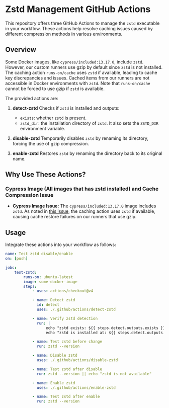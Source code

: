 # Zstd Management GitHub Actions

This repository offers three GitHub Actions to manage the `zstd` executable in your workflow. These actions help resolve caching issues caused by different compression methods in various environments.

## Overview

Some Docker images, like `cypress/included:13.17.0`, include `zstd`. However, our custom runners use gzip by default since `zstd` is not installed. The caching action `runs-on/cache` uses `zstd` if available, leading to cache key discrepancies and issues. Cached items from our runners are not accessible in Docker environments with `zstd`. Note that `runs-on/cache` cannot be forced to use gzip if `zstd` is available.

The provided actions are:

1. **detect-zstd**
   Checks if `zstd` is installed and outputs:

    - `exists`: whether `zstd` is present.
    - `zstd_dir`: the installation directory of `zstd`.
      It also sets the `ZSTD_DIR` environment variable.

2. **disable-zstd**
   Temporarily disables `zstd` by renaming its directory, forcing the use of gzip compression.

3. **enable-zstd**
   Restores `zstd` by renaming the directory back to its original name.

## Why Use These Actions?

### Cypress Image (All images that has zstd installed) and Cache Compression Issue

-   **Cypress Image Issue:**
    The `cypress/included:13.17.0` image includes `zstd`. As noted in [this issue](https://github.com/runs-on/cache/issues/29), the caching action uses `zstd` if available, causing cache restore failures on our runners that use gzip.

## Usage

Integrate these actions into your workflow as follows:

```yaml
name: Test zstd disable/enable
on: [push]

jobs:
    test-zstd:
        runs-on: ubuntu-latest
        image: some-docker-image
        steps:
            - uses: actions/checkout@v4

            - name: Detect zstd
              id: detect
              uses: ./.github/actions/detect-zstd

            - name: Verify zstd detection
              run: |
                  echo "zstd exists: ${{ steps.detect.outputs.exists }}"
                  echo "zstd is installed at: ${{ steps.detect.outputs.zstd_dir }}"

            - name: Test zstd before change
              run: zstd --version

            - name: Disable zstd
              uses: ./.github/actions/disable-zstd

            - name: Test zstd after disable
              run: zstd --version || echo "zstd is not available"

            - name: Enable zstd
              uses: ./.github/actions/enable-zstd

            - name: Test zstd after enable
              run: zstd --version
```
